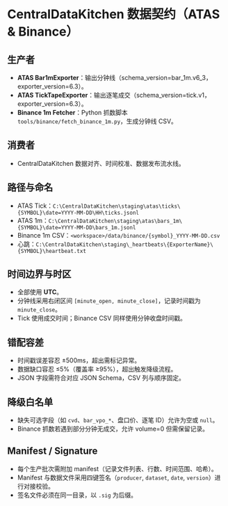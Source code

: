 # CentralDataKitchen 数据契约（ATAS & Binance）

## 生产者
- **ATAS Bar1mExporter**：输出分钟线（schema_version=bar_1m.v6_3，exporter_version=6.3）。
- **ATAS TickTapeExporter**：输出逐笔成交（schema_version=tick.v1，exporter_version=6.3）。
- **Binance 1m Fetcher**：Python 抓数脚本 `tools/binance/fetch_binance_1m.py`，生成分钟线 CSV。

## 消费者
- CentralDataKitchen 数据对齐、时间校准、数据发布流水线。

## 路径与命名
- ATAS Tick：`C:\CentralDataKitchen\staging\atas\ticks\{SYMBOL}\date=YYYY-MM-DD\HH\ticks.jsonl`
- ATAS 1m：`C:\CentralDataKitchen\staging\atas\bars_1m\{SYMBOL}\date=YYYY-MM-DD\bars_1m.jsonl`
- Binance 1m CSV：`<workspace>/data/binance/{symbol}_YYYY-MM-DD.csv`
- 心跳：`C:\CentralDataKitchen\staging\_heartbeats\{ExporterName}\{SYMBOL}\heartbeat.txt`

## 时间边界与时区
- 全部使用 **UTC**。
- 分钟线采用右闭区间 `[minute_open, minute_close]`，记录时间戳为 `minute_close`。
- Tick 使用成交时间；Binance CSV 同样使用分钟收盘时间戳。

## 错配容差
- 时间戳误差容忍 ±500ms，超出需标记异常。
- 数据缺口容忍 ≤5%（覆盖率 ≥95%），超出触发降级流程。
- JSON 字段需符合对应 JSON Schema，CSV 列与顺序固定。

## 降级白名单
- 缺失可选字段（如 `cvd`、`bar_vpo_*`、盘口价、逐笔 ID）允许为空或 `null`。
- Binance 抓数若遇到部分分钟无成交，允许 volume=0 但需保留记录。

## Manifest / Signature
- 每个生产批次需附加 manifest（记录文件列表、行数、时间范围、哈希）。
- Manifest 与数据文件采用四键签名（`producer`, `dataset`, `date`, `version`）进行对接校验。
- 签名文件必须在同一目录，以 `.sig` 为后缀。
